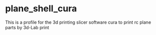 # plane_shell_cura
This is a profile for the 3d printing slicer software cura to print rc plane parts by 3d-Lab print 

